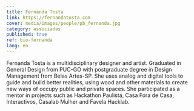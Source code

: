 ```yaml
---
title: Fernanda Tosta
link: https://fernandatosta.com
cover: media/images/people/pb_fernanda.jpg
category: associadas
published: true
ref: bio-fernanda
lang: en
---
```

Fernanda Tosta is a multidisciplinary designer and artist. Graduated in General Design from PUC-GO with postgraduate degree in Design Management from Belas Artes-SP. She uses analog and digital tools to guide and build better realities, using wood and other materials to create new ways of occupy public and private spaces. She participated as a mentor in projects such as Hackathon Paulista, Casa Fora de Casa, Interactivos, Casalab Mulher and Favela Hacklab.